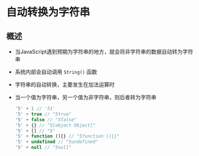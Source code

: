 # 自动转换为字符串

## 概述

+ 当JavaScript遇到预期为字符串的地方，就会将非字符串的数据自动转为字符串

+ 系统内部会自动调用 `String()` 函数

+ 字符串的自动转换，主要发生在加法运算时
+ 当一个值为字符串，另一个值为非字符串，则后者转为字符串

  ```js
  '5' + 1 // '51'
  '5' + true // "5true"
  '5' + false // "5false"
  '5' + {} // "5[object Object]"
  '5' + [] // "5"
  '5' + function (){} // "5function (){}"
  '5' + undefined // "5undefined"
  '5' + null // "5null"
  ```
